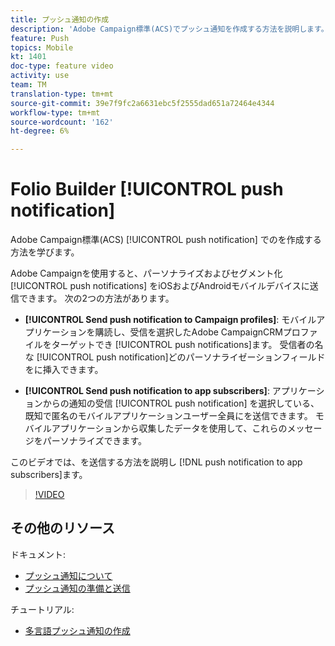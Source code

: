 ```yaml
---
title: プッシュ通知の作成
description: 'Adobe Campaign標準(ACS)でプッシュ通知を作成する方法を説明します。 '
feature: Push
topics: Mobile
kt: 1401
doc-type: feature video
activity: use
team: TM
translation-type: tm+mt
source-git-commit: 39e7f9fc2a6631ebc5f2555dad651a72464e4344
workflow-type: tm+mt
source-wordcount: '162'
ht-degree: 6%

---
```



# Folio Builder [!UICONTROL push notification]

Adobe Campaign標準(ACS) [!UICONTROL push notification] でのを作成する方法を学びます。

Adobe Campaignを使用すると、パーソナライズおよびセグメント化 [!UICONTROL push notifications] をiOSおよびAndroidモバイルデバイスに送信できます。 次の2つの方法があります。

* **[!UICONTROL Send push notification to Campaign profiles]**: モバイルアプリケーションを購読し、受信を選択したAdobe CampaignCRMプロファイルをターゲットでき [!UICONTROL push notifications]ます。 受信者の名な [!UICONTROL push notification]どのパーソナライゼーションフィールドをに挿入できます。

* **[!UICONTROL Send push notification to app subscribers]**: アプリケーションからの通知の受信 [!UICONTROL push notification] を選択している、既知で匿名のモバイルアプリケーションユーザー全員にを送信できます。 モバイルアプリケーションから収集したデータを使用して、これらのメッセージをパーソナライズできます。

このビデオでは、を送信する方法を説明し [!DNL push notification to app subscribers]ます。

>[!VIDEO](https://video.tv.adobe.com/v/31499?quality=12)

## その他のリソース

ドキュメント:

* [プッシュ通知について](https://docs.adobe.com/content/help/en/campaign-standard/using/communication-channels/push-notifications/about-push-notifications.html)
* [プッシュ通知の準備と送信](https://docs.adobe.com/content/help/en/campaign-standard/using/communication-channels/push-notifications/preparing-and-sending-a-push-notification.html)

チュートリアル:

* [多言語プッシュ通知の作成](/help/communication-channels/mobile/push-notifications/creating-multilingual-push-notifications.md)
